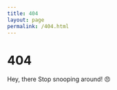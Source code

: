 ```yaml
---
title: 404
layout: page
permalink: /404.html
---
```


# 404
<p class="text-2xl mt-2.5 uppercase font-semibold opacity-50">Hey, there Stop snooping around! 😠 </p>
